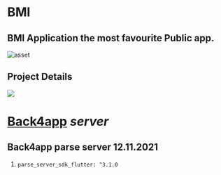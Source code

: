 
 # BMI
 ## BMI Application the most favourite Public app.
![asset](https://github.com/addiraw/bmi/blob/master/Assets.jpeg?raw=true)
 ## Project Details

  ![](https://d26tpo4cm8sb6k.cloudfront.net/img/bmi-chart.gif)
# [Back4app](www.back4app.com) ***server***
 ## Back4app parse server 12.11.2021
   1. `parse_server_sdk_flutter: ^3.1.0` 
 
<!--  - `hello` -->
